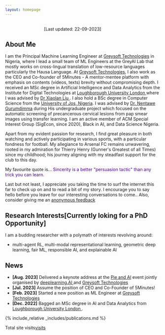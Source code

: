 ```yaml
---
layout: homepage
---
```

&nbsp;&nbsp;&nbsp;&nbsp;&nbsp;&nbsp;&nbsp;&nbsp;&nbsp;&nbsp;&nbsp;&nbsp;&nbsp;&nbsp;&nbsp; &nbsp;&nbsp;&nbsp;&nbsp;&nbsp;&nbsp;&nbsp;&nbsp;&nbsp;&nbsp;&nbsp;&nbsp;&nbsp;&nbsp;&nbsp;&nbsp;&nbsp;&nbsp;&nbsp;&nbsp;&nbsp;&nbsp;&nbsp;&nbsp;&nbsp;&nbsp;&nbsp;&nbsp;&nbsp;&nbsp;&nbsp;&nbsp;&nbsp;&nbsp;&nbsp;&nbsp;&nbsp;&nbsp;&nbsp;&nbsp;&nbsp;&nbsp;&nbsp;&nbsp;&nbsp; &nbsp;&nbsp;&nbsp;&nbsp;&nbsp;&nbsp;&nbsp;&nbsp;&nbsp;&nbsp;&nbsp;&nbsp;&nbsp;&nbsp;&nbsp;&nbsp;&nbsp;&nbsp;&nbsp;&nbsp;&nbsp;&nbsp;&nbsp;&nbsp;&nbsp;&nbsp;&nbsp;&nbsp;&nbsp;&nbsp;&nbsp;&nbsp;&nbsp;&nbsp;&nbsp;&nbsp;&nbsp;&nbsp;&nbsp;&nbsp;&nbsp;&nbsp;&nbsp;&nbsp;&nbsp; &nbsp;&nbsp;&nbsp;&nbsp;&nbsp;&nbsp;&nbsp;&nbsp;&nbsp;&nbsp;&nbsp;&nbsp;&nbsp;&nbsp;&nbsp;&nbsp;&nbsp;&nbsp;&nbsp;&nbsp;&nbsp;&nbsp;&nbsp;&nbsp;&nbsp;&nbsp;&nbsp;&nbsp;&nbsp;&nbsp;&nbsp;&nbsp;[Last updated: 22-09-2023]
## About Me


I am the Principal Machine Learning Engineer at <a href="https://greysoft.ng">Greysoft Technologies</a> in Nigeria, where I lead a small team of ML Engineers at the GreyAI Lab that mostly works on cross-lingual translation of low-resource languages particularly the Hausa Language. At <a href="https://greysoft.ng">Greysoft Technologies</a>, I also work as the CEO and Co-founder of 5Minutes - A mentor-mentee platform with emphasis on contents (videos, texts) brevity without compromising depth. I received an MSc degree in Artificial Intelligence and Data Analytics from the Institute for Digital Technologies at  <a href="https://www.lborolondon.ac.uk/study/masters-degrees/artificial-intelligence-data-analytics/"> Loughborough University London </a> where I was advised by <a href="https://www.lborolondon.ac.uk/about/staff/dr-xiaolan-liu/">Dr Xiaolan Liu </a>. I also hold a BSc degree in Computer Science from the <a href="https://unijos.edu.ng">University of Jos, Nigeria</a>. I was advised by  <a href="https://scholar.google.com/citations?user=q9VpwWEAAAAJ&hl=enDr. Nentawe Gurumdimma)"> Dr. Nentawe Gurumdimma</a> during His undergraduate project which focused on the automatic screening of precancerous cervical lesions from pap smear images using transfer learning. I am an active member of ACM Special Interest Group (SigEcon, since 2020), Black in AI, and Data Science Nigeria.

Apart from my evident passion for research, I find great pleasure in both watching and actively participating in various sports, with a particular fondness for football. My allegiance to Arsenal FC remains unwavering, rooted in my admiration for Thierry Henry (Gunner's Greatest of all Times) since my childhood; his journey aligning with my steadfast support for the club to this day.

My favourite quote is... <span style="color:indigo;">Sincerity is a better "persuasion tactic" than any trick you can learn. </span>

Last but not least, I appreciate you taking the time to surf the internet this far to check up on and to read a bit of my story. I encourage you to say hello before you leave for our interesting conversations to come.. Also, consider giving me an  <a href="https://ngl.link/jibrinx">anonymous feedback</a>
                  
## Research Interests[Currently loking for a PhD Opportunity]
I am a budding researcher with a polymath of interests revolving around:
- multi-agent RL, multi-modal representational learning, geometric deep learning, fair ML, responsible AI, and explainable AI

## News

- **[Aug. 2023]** Delivered a keynote address at the <a href="https://www.linkedin.com/feed/update/urn:li:activity:7096848518631366656/ "> Pie and AI</a> event jointly organised by <a href="https://www.deeplearning.ai">deeplearning.AI </a>and <a href="https://greysoft.ng">Greysoft Technologies</a>
- **[Jul. 2023]** Assume the position of CEO and Co-Founder of 5Minutes!
- **[Feb. 2023]** Started a new position as ML Engineer at <a href="https://greysoft.ng">Greysoft Technologies</a>
- **[Dec. 2022]** Bagged an MSc degree in AI and Data Analytics from <a href="https://www.lborolondon.ac.uk/study/masters-degrees/artificial-intelligence-data-analytics/"> Loughborough University London </a>.

{% include_relative _includes/publications.md %}
<!--{% include_relative _includes/services.md %} -->
<p>Total site visits<a href='https://www.free-counters.org/'>visits</a> <script type='text/javascript' src='https://www.freevisitorcounters.com/auth.php?id=0411e39de56cdd30e8bb498459e0a65deb5e5167'></script>
<script type="text/javascript" src="https://www.freevisitorcounters.com/en/home/counter/1109287/t/3"></script></p> 
